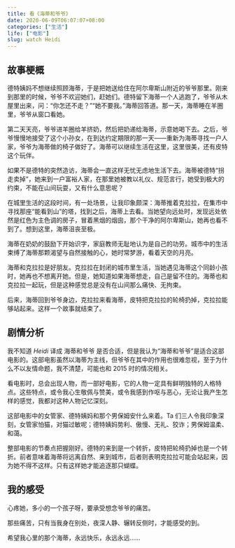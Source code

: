 ```yaml
---
title: 看《海蒂和爷爷》
date: 2020-06-09T06:07:07+08:00
categories: ["生活"]
life: ["电影"]
slug: watch Heidi
---
```


## 故事梗概

德特姨妈不想继续照顾海蒂，于是把她送给住在阿尔卑斯山附近的爷爷那里。刚来到那里的时候，爷爷不欢迎她们，赶她们。德特留下海蒂一个人逃跑了，爷爷从木屋里出来，问：“你怎还不走？”“她不要我。”海蒂回答道。那一天，海蒂睡在羊圈里，爷爷从窗口看她。

第二天天亮，爷爷进羊圈给羊挤奶，然后把奶递给海蒂，示意她喝下去。之后，爷爷慢慢地接受了这个小孙女，在到达约定期限的那一天——重新为海蒂寻找一户人家，爷爷为海蒂做的椅子做好了。海蒂可以继续生活在这里，这里很美，还有皮特这个玩伴。

如果不是德特的突然造访，海蒂会一直这样无忧无虑地生活下去。海蒂被德特“拐走卖掉”，她来到一户富裕人家，在那里她被教以礼仪、规范言行，她受到极大的约束，不能在山间玩耍，又有什么意思呢？

在城里生活的这段时间，有一处场景，让我印象颇深：海蒂推着克拉拉，在集市中寻找那座“能看到山”的塔，找到之后，海蒂上去看。当她望向远处时，发现远处依然是红色为主色调的房子，冒着黑烟的烟囱，那个干净的阿尔卑斯山，她再也看不到了。想到这里，海蒂沮丧至极。

海蒂在奶奶的鼓励下开始识字，家庭教师无耻地认为是自己的功劳。城市中的生活束缚了海蒂那颗渴望与自然接触的心，她时常梦游，看着天空的月亮。

海蒂和克拉拉是好朋友。克拉拉在封闭的城市里生活，当她遇见海蒂这个同龄小孩时，她再也不想离开她。但是，她知道如果海蒂想走，自己是留不住的。海蒂也和克拉拉一起玩，但是这种感觉总是没有在山间那么痛快、无拘束。

后来，海蒂回到爷爷身边，克拉拉来看海蒂，皮特把克拉拉的轮椅扔掉，克拉拉能够站起来。这样一个故事就结束了。

## 剧情分析

我不知道 *Heidi* 译成 海蒂和爷爷 是否合适，但是我认为“海蒂和爷爷”是适合这部电影的。这部电影虽然以海蒂为主线，但爷爷在其中的作用也很难忽视，至于为什么不以友情命题，我不清楚，可能也和 2015 时的情况相关。

看电影时，总会出现人物，而一部好电影，它的人物一定具有鲜明独特的人格特点。这些特点，或令我心生敬佩与赞美，或令我感到作呕与恶心，无论让我产生怎样的感觉，我都对这种人物记忆深刻。

这部电影中的女管家、德特姨妈和那个男保姆安什么来着。Ta 们三人令我印象深刻，女管家怕猫，对猫过敏呢；德特姨妈势利、傲慢、无礼、狡诈；男保姆温柔、和蔼。

整部电影的节奏点把握刚好。德特的来到是一个转折，皮特把轮椅扔掉也是一个转折。前者意味着海蒂将远离自然、来到城市，后者则表明克拉拉可能会站起来，因为她不得不这样。只有这样她才能追逐那只蝴蝶。

## 我的感受

心疼她，多小的一个孩子呀，要承受想念爷爷的痛苦。

那些痛苦，只有当我身在别处，夜深人静、辗转反侧时，才能感受的到。

希望我心里的那个海蒂，永远快乐，永远永远……